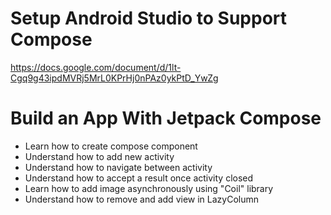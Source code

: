 # Setup Android Studio to Support Compose
https://docs.google.com/document/d/1lt-Cgq9g43ipdMVRj5MrL0KPrHj0nPAz0ykPtD_YwZg


# Build an App With Jetpack Compose
- Learn how to create compose component
- Understand how to add new activity
- Understand how to navigate between activity
- Understand how to accept a result once activity closed
- Learn how to add image asynchronously using "Coil" library
- Understand how to remove and add view in LazyColumn
